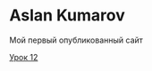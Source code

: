 # Aslan Kumarov
Мой первый опубликованный сайт

[Урок 12](https://kumarov-web.github.io/Github/ "Первый клик")
